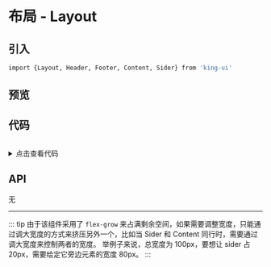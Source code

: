 # 布局 - Layout

## 引入

```bash
import {Layout, Header, Footer, Content, Sider} from 'king-ui'
```

## 预览

<ClientOnly>
<layout-demo/>
</ClientOnly>

## 代码

<details style="">
  <summary style="margin-top: 32px; outline: none">点击查看代码</summary>
  
```vue

<!-- 布局 1 -->
<k-layout class="d-layout">
    <k-header class="d-header">
        header
    </k-header>
    <k-content class="d-content">
        content
    </k-content>
    <k-footer class="d-footer ">
        footer
    </k-footer>
</k-layout>

<!-- 布局 2 -->
<k-layout class="d-layout">
    <k-header class="d-header">
        header
    </k-header>
    <k-layout>
        <k-sider class="d-sider">sider</k-sider>
        <k-content class="d-content" style="width: 300px;">
            content
        </k-content>
    </k-layout>
    <k-footer class="d-footer ">
        footer
    </k-footer>
</k-layout>

<!-- 布局 3 -->
<k-layout class="d-layout">
    <k-header class="d-header">
        header
    </k-header>
    <k-layout>
        <k-content class="d-content" style="width: 300px;">
            content
        </k-content>
        <k-sider class="d-sider">sider</k-sider>
    </k-layout>
    <k-footer class="d-footer ">
        footer
    </k-footer>
</k-layout>

<!-- 布局 4 -->
<k-layout class="d-layout">
    <k-sider class="d-sider">sider</k-sider>
    <k-layout style="width: 300px">
        <k-header class="d-header">
            header
        </k-header>
        <k-content class="d-content">
            content
        </k-content>
        <k-footer class="d-footer">
            footer
        </k-footer>
    </k-layout>
</k-layout>

```   
</details>

## API

无


--- 

::: tip
由于该组件采用了 `flex-grow` 来占满剩余空间，如果需要调整宽度，只能通过调大宽度的方式来挤压另外一个，比如当 Sider 和 Content 同行时，需要通过调大宽度来控制两者的宽度。
举例子来说，总宽度为 100px，要想让 sider 占 20px，需要给定它旁边元素的宽度 80px。
:::
